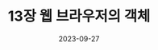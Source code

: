 ---
title: "13장 웹 브라우저의 객체"
excerpt: "."

wirter: Myeongwoo Yoon
categories:
  - Modern Javascript
tags:
  - Programing

toc: true
toc_sticky: true
 
date: 2023-09-27
last_modified_at: 2023-09-27
---